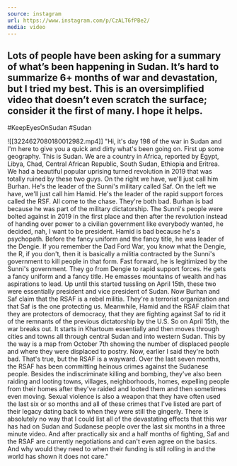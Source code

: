 ```yaml
---
source: instagram
url: https://www.instagram.com/p/CzALT6fPBe2/
media: video
---
```


## Lots of people have been asking for a summary of what’s been happening in Sudan. It’s hard to summarize 6+ months of war and devastation, but I tried my best. This is an oversimplified video that doesn’t even scratch the surface; consider it the first of many. I hope it helps. 

#KeepEyesOnSudan #Sudan

![[3224627080180012982.mp4]]
"Hi, it's day 198 of the war in Sudan and I'm here to give you a quick and dirty what's been going on.
First up some geography. This is Sudan. We are a country in Africa,
reported by Egypt, Libya, Chad, Central African Republic, South Sudan, Ethiopia and Eritrea.
We had a beautiful popular uprising turned revolution in 2019 that was totally ruined by these two
guys. On the right we have, we'll just call him Burhan. He's the leader of the Sunni's military
called Saf. On the left we have, we'll just call him Hamid. He's the leader of the rapid support forces
called the RSF. All come to the chase. They're both bad. Burhan is bad because he was part of the
military dictatorship. The Sunni's people were bolted against in 2019 in the first place and then
after the revolution instead of handing over power to a civilian government like everybody wanted,
he decided, nah, I want to be president. Hamid is bad because he's a psychopath. Before the
fancy uniform and the fancy title, he was leader of the Dengie. If you remember the Dad Ford War,
you know what the Dengie, the R, if you don't, then it is basically a militia contracted by the
Sunni's government to kill people in that form. Fast forward, he is legitimized by the Sunni's
government. They go from Dengie to rapid support forces. He gets a fancy uniform and a fancy
title. He emasses mountains of wealth and has aspirations to lead. Up until this started
tussling on April 15th, these two were essentially president and vice president of Sudan.
Now Burhan and Saf claim that the RSAF is a rebel militia. They're a terrorist organization
and that Saf is the one protecting us. Meanwhile, Hamid and the RSAF claim that they are
protectors of democracy, that they are fighting against Saf to rid it of the remnants of the
previous dictatorship by the U.S. So on April 15th, the war breaks out. It starts in Khartoum
essentially and then moves through cities and towns all through central Sudan and into
western Sudan. This by the way is a map from October 7th showing the number of displaced people
and where they were displaced to postry. Now, earlier I said they're both bad. That's true,
but the RSAF is a wayward. Over the last seven months, the RSAF has been committing
heinous crimes against the Sudanese people. Besides the indiscriminate killing and bombing,
they've also been raiding and looting towns, villages, neighborhoods, homes,
expelling people from their homes after they've raided and looted them and then sometimes even moving.
Sexual violence is also a weapon that they have often used the last six or so months and all of
these crimes that I've listed are part of their legacy dating back to when they were still the
gingerly. There is absolutely no way that I could list all of the devastating effects that this
war has had on Sudan and Sudanese people over the last six months in a three minute video.
And after practically six and a half months of fighting, Saf and the RSAF are currently
negotiations and can't even agree on the basics. And why would they need to when their funding is
still rolling in and the world has shown it does not care."
